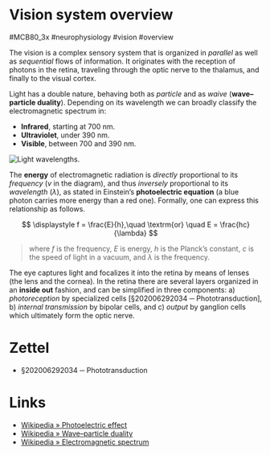 # Vision system overview
#MCB80_3x #neurophysiology #vision #overview

The vision is a complex sensory system that is organized in _parallel_ as well as _sequential_ flows of information. It originates with the reception of photons in the retina, traveling through the optic nerve to the thalamus, and finally to the visual cortex.

Light has a double nature, behaving both as _particle_ and as _waive_ (**wave–particle duality**). Depending on its wavelength we can broadly classify the electromagnetic spectrum in:

 - **Infrared**, starting at 700 nm.
 - **Ultraviolet**, under 390 nm.
 - **Visible**, between 700 and 390 nm.

![Light wavelengths.](../img/5f543cfdbff5c1c7ce6c138af38428f9.png)

The **energy** of electromagnetic radiation is _directly_ proportional to its _frequency_ ($v$ in the diagram), and thus _inversely_ proportional to its _wavelength_ ($\lambda$), as stated in Einstein’s **photoelectric equation** (a blue photon carries more energy than a red one). Formally, one can express this relationship as follows.

$$
\displaystyle
f = \frac{E}{h},\quad \textrm{or} \quad E = \frac{hc}{\lambda}
$$

> where $f$ is the frequency, $E$ is energy, $h$ is the Planck’s constant, $c$ is the speed of light in a vacuum, and $\lambda$ is the frequency.

The eye captures light and focalizes it into the retina by means of lenses (the lens and the cornea). In the retina there are several layers organized in an **inside out** fashion, and can be simplified in three components: a) _photoreception_ by specialized cells [§202006292034 ─ Phototransduction], b) _internal transmission_ by bipolar cells, and c) _output_ by ganglion cells which ultimately form the optic nerve.

# Zettel

- §202006292034 ─ Phototransduction

# Links

- [Wikipedia » Photoelectric effect](https://en.wikipedia.org/wiki/Photoelectric_effect)
- [Wikipedia » Wave–particle duality](https://en.wikipedia.org/wiki/Wave%E2%80%93particle_duality)
- [Wikipedia » Electromagnetic spectrum](https://en.wikipedia.org/wiki/Electromagnetic_spectrum)